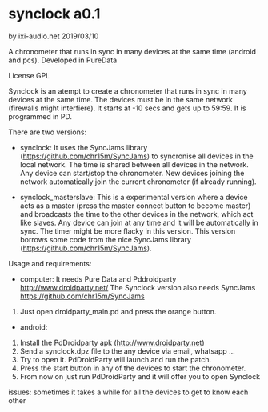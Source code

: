 # synclock a0.1

by ixi-audio.net 2019/03/10


A chronometer that runs in sync in many devices at the same time (android and pcs). Developed in PureData

License GPL

Synclock is an atempt to create a chronometer that runs in sync in many devices at the same time. The devices must be in the same network (firewalls might interfiere). It starts at -10 secs and gets up to 59:59. It is programmed in PD.

There are two versions:

- synclock: It uses the SyncJams library (https://github.com/chr15m/SyncJams) to syncronise all devices in the local network. The time is shared between all devices in the network. Any device can start/stop the chronometer. New devices joining the network automatically join the current chronometer (if already running).

- synclock_masterslave: This is a experimental version where a device acts as a master (press the master connect button to become master) and broadcasts the time to the other devices in the network, which act like slaves. Any device can join at any time and it will be automatically in sync. The timer might be more flacky in this version. This version borrows some code from the nice SyncJams library (https://github.com/chr15m/SyncJams).



Usage and requirements: 

- computer: 
It needs Pure Data and Pddroidparty http://www.droidparty.net/ 
The Synclock version also needs SyncJams https://github.com/chr15m/SyncJams
1. Just open droidparty_main.pd and press the orange button.

- android: 
1. Install the PdDroidparty apk (http://www.droidparty.net) 
4. Send a synclock.dpz file to the any device via email, whatsapp ... 
5. Try to open it. PdDroidParty will launch and run the patch.
6. Press the start button in any of the devices to start the chronometer.
6. From now on just run PdDroidParty and it will offer you to open Synclock



issues:
sometimes it takes a while for all the devices to get to know each other
